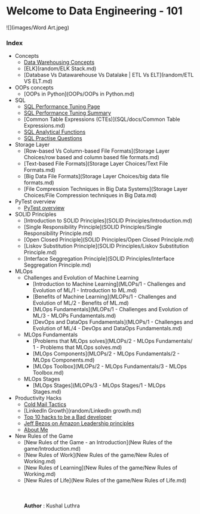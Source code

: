 # Welcome to Data Engineering - 101

![](images/Word Art.jpeg)



### Index
  - Concepts
    - [Data Warehousing Concepts](./SQL/docs/Data-Warehousing-basics.md)
    - [ELK](random/ELK Stack.md)
    - [Database Vs Datawarehouse Vs Datalake | ETL Vs ELT](random/ETL VS ELT.md)
  - OOPs concepts
    - [OOPs in Python](OOPs/OOPs in Python.md) 
  - SQL
      - [SQL Performance Tuning Page](./SQL/docs/sql_performance_tuning.md)
      - [SQL Performance Tuning Summary](./SQL/docs/sql_performance_tuning_summary.md)
      - [Common Table Expressions (CTEs)](SQL/docs/Common Table Expressions.md)
      - [SQL Analytical Functions](SQL/docs/sql-analytical-functions.md)
      - [SQL Practise Questions](SQL/docs/sql-practise-questions.md)
  - Storage Layer <br>
    - [Row-based Vs Column-based File Formats](Storage Layer Choices/row based and column based file formats.md) <br>
    - [Text-based File Formats](Storage Layer Choices/Text File Formats.md) <br>
    - [Big Data File Formats](Storage Layer Choices/big data file formats.md) <br>
    - [File Compression Techniques in Big Data Systems](Storage Layer Choices/File Compression techniques in Big Data.md)<br>
  - PyTest overview <br>
    - [PyTest overview](random/pytest.md) <br>
  - SOLID Principles <br>
    - [Introduction to SOLID Principles](SOLID Principles/Introduction.md) <br>
    - [Single Responsibility Principle](SOLID Principles/Single Responsibility Principle.md) <br>
    - [Open Closed Principle](SOLID Principles/Open Closed Principle.md) <br>
    - [Liskov Substitution Principle](SOLID Principles/Liskov Substitution Principle.md) <br>
    - [Interface Seggregation Principle](SOLID Principles/Interface Seggregation Principle.md) <br>
  - MLOps <br>
      - Challenges and Evolution of Machine Learning <br> 
        - [Introduction to Machine Learning](MLOPs/1 - Challenges and Evolution of ML/1 - Introduction to ML.md) <br>
        - [Benefits of Machine Learning](MLOPs/1 - Challenges and Evolution of ML/2 - Benefits of ML.md) <br>
        - [MLOps Fundamentals](MLOPs/1 - Challenges and Evolution of ML/3 - MLOPs Fundamentals.md) <br>
        - [DevOps and DataOps Fundamentals](MLOPs/1 - Challenges and Evolution of ML/4 - DevOps and DataOps Fundamentals.md) <br>
      - MLOps Fundamentals <br> 
        - [Problems that MLOps solves](MLOPs/2 - MLOps Fundamentals/ 1 - Problems that MLOps solves.md) <br>
        - [MLOps Components](MLOPs/2 - MLOps Fundamentals/2 - MLOps Components.md) <br>
        - [MLOps Toolbox](MLOPs/2 - MLOps Fundamentals/3 - MLOps Toolbox.md) <br>
      - MLOps Stages <br>
        - [MLOps Stages](MLOPs/3 - MLOps Stages/1 - MLOps Stages.md)
  - Productivity Hacks<br>
      - [Cold Mail Tactics](random/cold_mails.md)<br>
      - [LinkedIn Growth](random/LinkedIn growth.md)<br>
      - [Top 10 hacks to be a Bad developer](random/Top-10-hacks-to-be-a-Bad-Developer.md)<br>
      - [Jeff Bezos on Amazon Leadership principles](random/Amazon-Leadership-Principles-Jeff-Bezos-thought-process.md)<br>
      - [About Me](aboutme.md)<br>
  - New Rules of the Game <br>
    - [New Rules of the Game - an Introduction](New Rules of the game/Introduction.md)<br>
    - [New Rules of Work](New Rules of the game/New Rules of Working.md)<br>
    - [New Rules of Learning](New Rules of the game/New Rules of Working.md)<br>
    - [New Rules of Life](New Rules of the game/New Rules of Life.md)<br>
<br><br><br>
 **Author** : Kushal Luthra <br>